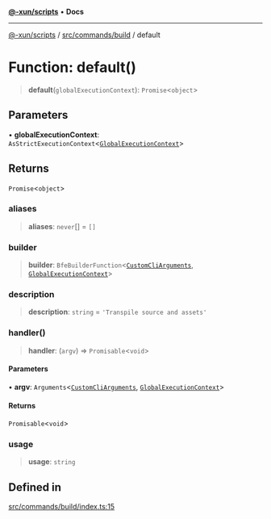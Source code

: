 [**@-xun/scripts**](../../../../README.md) • **Docs**

***

[@-xun/scripts](../../../../README.md) / [src/commands/build](../README.md) / default

# Function: default()

> **default**(`globalExecutionContext`): `Promise`\<`object`\>

## Parameters

• **globalExecutionContext**: `AsStrictExecutionContext`\<[`GlobalExecutionContext`](../../../configure/type-aliases/GlobalExecutionContext.md)\>

## Returns

`Promise`\<`object`\>

### aliases

> **aliases**: `never`[] = `[]`

### builder

> **builder**: `BfeBuilderFunction`\<[`CustomCliArguments`](../distributables/type-aliases/CustomCliArguments.md), [`GlobalExecutionContext`](../../../configure/type-aliases/GlobalExecutionContext.md)\>

### description

> **description**: `string` = `'Transpile source and assets'`

### handler()

> **handler**: (`argv`) => `Promisable`\<`void`\>

#### Parameters

• **argv**: `Arguments`\<[`CustomCliArguments`](../distributables/type-aliases/CustomCliArguments.md), [`GlobalExecutionContext`](../../../configure/type-aliases/GlobalExecutionContext.md)\>

#### Returns

`Promisable`\<`void`\>

### usage

> **usage**: `string`

## Defined in

[src/commands/build/index.ts:15](https://github.com/Xunnamius/xscripts/blob/f84693679e326b03b40dc7577e79e1f4160b286e/src/commands/build/index.ts#L15)
